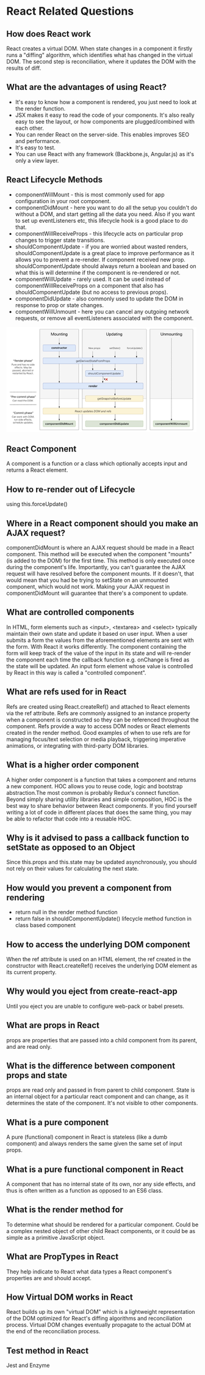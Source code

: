 # React Related Questions

## How does React work

React creates a virtual DOM. When state changes in a component it firstly runs a "diffing" algorithm, which identifies what has changed in the virtual DOM. The second step is reconciliation, where it updates the DOM with the results of diff.

## What are the advantages of using React?

* It's easy to know how a component is rendered, you just need to look at the render function.
* JSX makes it easy to read the code of your components. It's also really easy to see the layout, or how components are plugged/combined with each other.
* You can render React on the server-side. This enables improves SEO and performance. 
* It's easy to test.
* You can use React with any framework \(Backbone.js, Angular.js\) as it's only a view layer. 

## React Lifecycle Methods 

* componentWillMount - this is most commonly used for app configuration in your root component. 
* componentDidMount - here you want to do all the setup you couldn't do without a DOM, and start getting all the data you need. Also if you want to set up eventListeners etc, this lifecycle hook is a good place to do that.
* componentWillReceiveProps - this lifecycle acts on particular prop changes to trigger state transitions.
* shouldComponentUpdate - if you are worried about wasted renders, shouldComponentUpdate is a great place to improve performance as it allows you to prevent a re-render. If component received new prop. shouldComponentUpdate should always return a boolean and based on what this is will determine if the component is re-rendered or not.
* componentWillUpdate - rarely used. It can be used instead of componentWillReceiveProps on a component that also has shouldComponentUpdate \(but no access to previous props\).
* componentDidUpdate - also commonly used to update the DOM in response to prop or state changes.
* componentWillUnmount - here you can cancel any outgoing network requests, or remove all eventListeners associated with the component. 

![](../.gitbook/assets/image.png)

## React Component

A component is a function or a class which optionally accepts input and returns a React element.

## How to re-render out of Lifecycle

using this.forceUpdate\(\)

## Where in a React component should you make an AJAX request?

componentDidMount is where an AJAX request should be made in a React component. This method will be executed when the component "mounts" \(is added to the DOM\) for the first time. This method is only executed once during the component's life. Importantly, you can't guarantee the AJAX request will have resolved before the component mounts. If it doesn't, that would mean that you had be trying to setState on an unmounted component, which would not work. Making your AJAX request in componentDidMount will guarantee that there's a component to update. 

## What are controlled components

In HTML, form elements such as &lt;input&gt;, &lt;textarea&gt; and &lt;select&gt; typically maintain their own state and update it based on user input. When a user submits a form the values from the aforementioned elements are sent with the form. With React it works differently. The component containing the form will keep track of the value of the input in its state and will re-render the component each time the callback function e.g. onChange is fired as the state will be updated. An input form element whose value is controlled by React in this way is called a "controlled component".

## What are refs used for in React

Refs are created using React.createRef\(\) and attached to React elements via the ref attribute. Refs are commonly assigned to an instance property when a component is constructed so they can be referenced throughout the component. Refs provide a way to access DOM nodes or React elements created in the render method. Good examples of when to use refs are for managing focus/text selection or media playback, triggering imperative animations, or integrating with third-party DOM libraries. 

## What is a higher order component

A higher order component is a function that takes a component and returns a new component. HOC allows you to reuse code, logic and bootstrap abstraction.The most common is probably Redux's connect function. Beyond simply sharing utility libraries and simple composition, HOC is the best way to share behavior between React components. If you find yourself writing a lot of code in different places that does the same thing, you may be able to refactor that code into a reusable HOC.

## Why is it advised to pass a callback function to setState as opposed to an Object

Since this.props and this.state may be updated asynchronously, you should not rely on their values for calculating the next state.

## How would you prevent a component from rendering

* return null in the render method function
* return false in shouldComponentUpdate\(\) lifecycle method function in class based component

## How to access the underlying DOM component

When the ref attribute is used on an HTML element, the ref created in the constructor with React.createRef\(\) receives the underlying DOM element as its current property. 

## Why would you eject from create-react-app

Until you eject you are unable to configure web-pack or babel presets.

## What are props in React

props are properties that are passed into a child component from its parent, and are read only. 

## What is the difference between component props and state

props are read only and passed in from parent to child component. State is an internal object for a particular react component and can change, as it determines the state of the component. It's not visible to other components. 

## What is a pure component

A pure \(functional\) component in React is stateless \(like a dumb component\) and always renders the same given the same set of input props. 

## What is a pure functional component in React

A component that has no internal state of its own, nor any side effects, and thus is often written as a function as opposed to an ES6 class. 

## What is the render method for

To determine what should be rendered for a particular component. Could be a complex nested object of other child React components, or it could be as simple as a primitive JavaScript object. 

## What are PropTypes in React

They help indicate to React what data types a React component's properties are and should accept. 

## How Virtual DOM works in React

React builds up its own "virtual DOM" which is a lightweight representation of the DOM optimized for React's diffing algorithms and reconciliation process. Virtual DOM changes eventually propagate to the actual DOM at the end of the reconciliation process. 

## Test method in React

Jest and Enzyme



























 





























